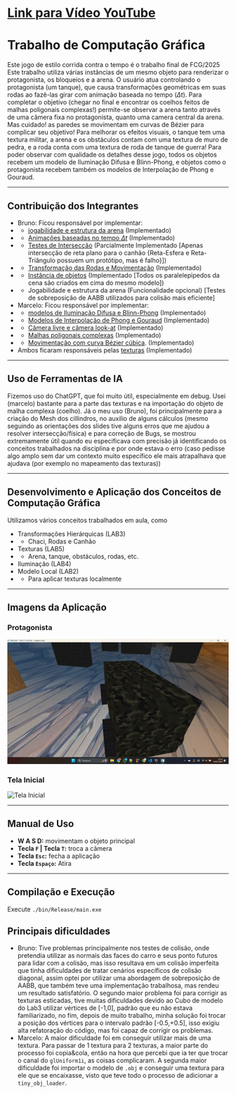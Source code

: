 # [Link para Vídeo YouTube](https://youtu.be/t6JVONPocig)

# Trabalho de Computação Gráfica

Este jogo de estilo corrida contra o tempo é o trabalho final de FCG/2025
Este trabalho utiliza várias instâncias de um mesmo objeto para renderizar o protagonista, os bloqueios e a arena.
O usuário atua controlando o protagonista (um tanque), que causa transformações geométricas em suas rodas ao fazê-las girar com animação baseada no tempo ($\Delta t$).
Para completar o objetivo (chegar no final e encontrar os coelhos feitos de malhas poligonais complexas!) permite-se observar a arena tanto através de uma câmera fixa no protagonista, quanto uma camera central da arena.
Mas cuidado! as paredes se movimentam em curvas de Bézier para complicar seu objetivo! Para melhorar os efeitos visuais, o tanque tem uma textura militar, a arena e os obstáculos contam com uma textura de muro de pedra, e a roda conta com uma textura de roda de tanque de guerra!
Para poder observar com qualidade os detalhes desse jogo, todos os objetos recebem um modelo de Iluminação Difusa e Blinn-Phong, e objetos como o protagonista recebem também os modelos de Interpolação de Phong e Gouraud.

---

## Contribuição dos Integrantes

- Bruno: Ficou responsável por implementar:
- - [jogabilidade e estrutura da arena](../../issues/11) (Implementado)
- - [Animações baseadas no tempo $\Delta t$](../../issues/10) (Implementado)
- - [Testes de Intersecção](../../issues/5) (Parcialmente Implementado [Apenas intersecção de reta plano para o canhão {Reta-Esfera e Reta-Triângulo possuem um protótipo, mas é falho}])
- - [Transformação das Rodas e Movimentação](../../issues/2) (Implementado)
- - [Instância de objetos](../../issues/4) (Implementado [Todos os paralelepipedos da cena são criados em cima do mesmo modelo])
- - Jogabilidade e estrutura da arena (Funcionalidade opcional) [Testes de sobreposição de AABB utilizados para colisão mais eficiente]
- Marcelo: Ficou responsável por implementar:
- - [modelos de Iluminação Difusa e Blinn-Phong](../../issues/6) (Implementado)
- - [Modelos de Interpolação de Phong e Gouraud](../../issues/7) (Implementado)
- - [Câmera livre e câmera look-at](../../issues/3) (Implementado)
- - [Malhas poligonais complexas](../../issues/1) (Implementado)
- - [Movimentação com curva Bézier cúbica](../../issues/9). (Implementado)
- Ambos ficaram responsáveis pelas [texturas](../../issues/8) (Implementado)

---

## Uso de Ferramentas de IA

Fizemos uso do ChatGPT, que foi muito útil, especialmente em debug. Usei (marcelo) bastante para a parte das texturas e na importação do objeto de malha complexa (coelho).
Já o meu uso (Bruno), foi principalmente para a criação do Mesh dos cillindros, no auxilio de alguns cálculos (mesmo seguindo as orientações dos slides tive alguns erros que me ajudou a resolver intersecção/física) e para correção de Bugs, se mostrou extremamente útil quando eu especificava com precisão já identificando os conceitos trabalhados na disciplina e por onde estava o erro (caso pedisse algo amplo sem dar um contexto muito específico ele mais atrapalhava que ajudava (por exemplo no mapeamento das texturas))

---

## Desenvolvimento e Aplicação dos Conceitos de Computação Gráfica

Utilizamos vários conceitos trabalhados em aula, como

- Transformações Hierárquicas (LAB3)
- - Chaci, Rodas e Canhão
- Texturas (LAB5)
- - Arena, tanque, obstáculos, rodas, etc.
- Iluminação (LAB4)
- Modelo Local (LAB2)
- - Para aplicar texturas localmente

---

## Imagens da Aplicação

### Protagonista

![Protagonista](imagens/protagonista.png)

### Tela Inicial

![Tela Inicial](imagens/inicial.png)

---

## Manual de Uso

- **W A S D:** movimentam o objeto principal
- **Tecla `F` | Tecla `T`:** troca a câmera
- **Tecla `Esc`:** fecha a aplicação
- **Tecla `Espaço`:** Atira

---

## Compilação e Execução

Execute `./bin/Release/main.exe`

## Principais dificuldades

- Bruno:
  Tive problemas principalmente nos testes de colisão, onde pretendia utilizar as normais das faces do carro e seus ponto futuros para lidar com a colisão, mas isso resultava em um colisão imperfeita que tinha dificuldades de tratar cenários específicos de colisão diagonal, assim optei por utilizar uma abordagem de sobreposição de AABB, que também teve uma implementação trabalhosa, mas rendeu um resultado satisfatório.
  O segundo maior problema foi para corrigir as texturas esticadas, tive muitas dificuldades devido ao Cubo de modelo do Lab3 utilizar vértices de [-1,0], padrão que eu não estava familiarizado, no fim, depois de muito trabalho, minha solução foi trocar a posição dos vértices para o intervalo padrão [-0.5,+0.5], isso exigiu alta refatoração do código, mas foi capaz de corrigir os problemas.
- Marcelo:
  A maior dificuldade foi em conseguir utilizar mais de uma textura. Para passar de 1 textura para 2 texturas, a maior parte do processo foi copia&cola, então na hora que percebi que ia ter que trocar o canal do `glUniform1i`, as coisas complicaram. A segunda maior dificuldade foi importar o modelo de `.obj` e conseguir uma textura para ele que se encaixasse, visto que teve todo o processo de adicionar a `tiny_obj_loader`.
